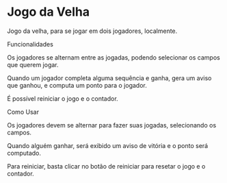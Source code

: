 # Jogo da Velha
Jogo da velha, para se jogar em dois jogadores, localmente.

Funcionalidades

Os jogadores se alternam entre as jogadas, podendo selecionar os campos que querem jogar.

Quando um jogador completa alguma sequência e ganha, gera um aviso que ganhou, e computa um ponto para o jogador.

É possível reiniciar o jogo e o contador.

Como Usar

Os jogadores devem se alternar para fazer suas jogadas, selecionando os campos.

Quando alguém ganhar, será exibido um aviso de vitória e o ponto será computado.

Para reiniciar, basta clicar no botão de reiniciar para resetar o jogo e o contador.

